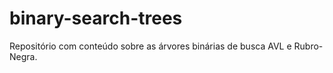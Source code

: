 # binary-search-trees
 Repositório com conteúdo sobre as árvores binárias de busca AVL e Rubro-Negra.
